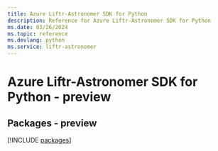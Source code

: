 ```yaml
---
title: Azure Liftr-Astronomer SDK for Python
description: Reference for Azure Liftr-Astronomer SDK for Python
ms.date: 03/26/2024
ms.topic: reference
ms.devlang: python
ms.service: liftr-astronomer
---
```

# Azure Liftr-Astronomer SDK for Python - preview
## Packages - preview
[!INCLUDE [packages](liftr-astronomer-index.md)]